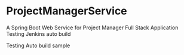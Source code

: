 # ProjectManagerService
 A Spring Boot Web Service for Project Manager Full Stack Application
 Testing Jenkins auto build
 
 
 
 Testing Auto build sample
